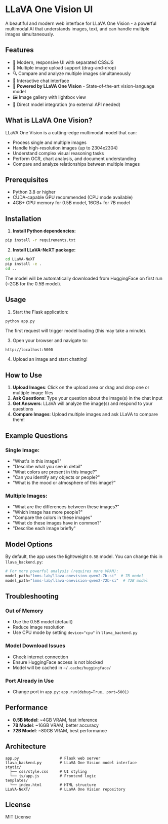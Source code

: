 # LLaVA One Vision UI

A beautiful and modern web interface for LLaVA One Vision - a powerful multimodal AI that understands images, text, and can handle multiple images simultaneously.

## Features

- 🎨 Modern, responsive UI with separated CSS/JS
- 📸 Multiple image upload support (drag-and-drop)
- 🔍 Compare and analyze multiple images simultaneously
- 💬 Interactive chat interface
- 🧠 **Powered by LLaVA One Vision** - State-of-the-art vision-language model
- 🖼️ Image gallery with lightbox view
- 🚀 Direct model integration (no external API needed)

## What is LLaVA One Vision?

LLaVA One Vision is a cutting-edge multimodal model that can:
- Process single and multiple images
- Handle high-resolution images (up to 2304x2304)
- Understand complex visual reasoning tasks
- Perform OCR, chart analysis, and document understanding
- Compare and analyze relationships between multiple images

## Prerequisites

- Python 3.8 or higher
- CUDA-capable GPU recommended (CPU mode available)
- 4GB+ GPU memory for 0.5B model, 16GB+ for 7B model

## Installation

1. **Install Python dependencies:**
```bash
pip install -r requirements.txt
```

2. **Install LLaVA-NeXT package:**
```bash
cd LLaVA-NeXT
pip install -e .
cd ..
```

The model will be automatically downloaded from HuggingFace on first run (~2GB for the 0.5B model).

## Usage

1. Start the Flask application:
```bash
python app.py
```

The first request will trigger model loading (this may take a minute).

3. Open your browser and navigate to:
```
http://localhost:5000
```

4. Upload an image and start chatting!

## How to Use

1. **Upload Images**: Click on the upload area or drag and drop one or multiple image files
2. **Ask Questions**: Type your question about the image(s) in the chat input
3. **Get Answers**: LLaVA will analyze the image(s) and respond to your questions
4. **Compare Images**: Upload multiple images and ask LLaVA to compare them!

## Example Questions

### Single Image:
- "What's in this image?"
- "Describe what you see in detail"
- "What colors are present in this image?"
- "Can you identify any objects or people?"
- "What is the mood or atmosphere of this image?"

### Multiple Images:
- "What are the differences between these images?"
- "Which image has more people?"
- "Compare the colors in these images"
- "What do these images have in common?"
- "Describe each image briefly"

## Model Options

By default, the app uses the lightweight `0.5B` model. You can change this in `llava_backend.py`:

```python
# For more powerful analysis (requires more VRAM):
model_path="lmms-lab/llava-onevision-qwen2-7b-si"  # 7B model
model_path="lmms-lab/llava-onevision-qwen2-72b-si"  # 72B model
```

## Troubleshooting

### Out of Memory
- Use the 0.5B model (default)
- Reduce image resolution
- Use CPU mode by setting `device="cpu"` in `llava_backend.py`

### Model Download Issues
- Check internet connection
- Ensure HuggingFace access is not blocked
- Model will be cached in `~/.cache/huggingface/`

### Port Already in Use
- Change port in `app.py`: `app.run(debug=True, port=5001)`

## Performance

- **0.5B Model**: ~4GB VRAM, fast inference
- **7B Model**: ~16GB VRAM, better accuracy
- **72B Model**: ~80GB VRAM, best performance

## Architecture

```
app.py                  # Flask web server
llava_backend.py        # LLaVA One Vision model interface
static/
  ├── css/style.css     # UI styling
  └── js/app.js         # Frontend logic
templates/
  └── index.html        # HTML structure
LLaVA-NeXT/             # LLaVA One Vision repository
```

## License

MIT License
